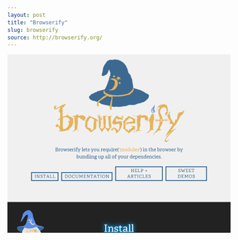 ```yaml
---
layout: post
title: "Browserify"
slug: browserify
source: http://browserify.org/
---
```


<img src="/screenshots/browserify.png">
